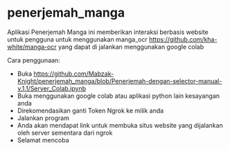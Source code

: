 # penerjemah_manga
Aplikasi Penerjemah Manga ini memberikan interaksi berbasis website untuk pengguna untuk menggunakan manga_ocr https://github.com/kha-white/manga-ocr yang dapat di jalankan menggunakan google colab

Cara penggunaan:
- Buka https://github.com/Mabzak-Knight/penerjemah_manga/blob/Penerjemah-dengan-selector-manual-v.1.1/Server_Colab.ipynb
- Buka menggunakan google colab atau aplikasi python lain kesayangan anda
- Direkomendasikan ganti Token Ngrok ke milik anda
- Jalankan program
- Anda akan mendapat link untuk membuka situs website yang dijalankan oleh server sementara dari ngrok
- Selamat mencoba
